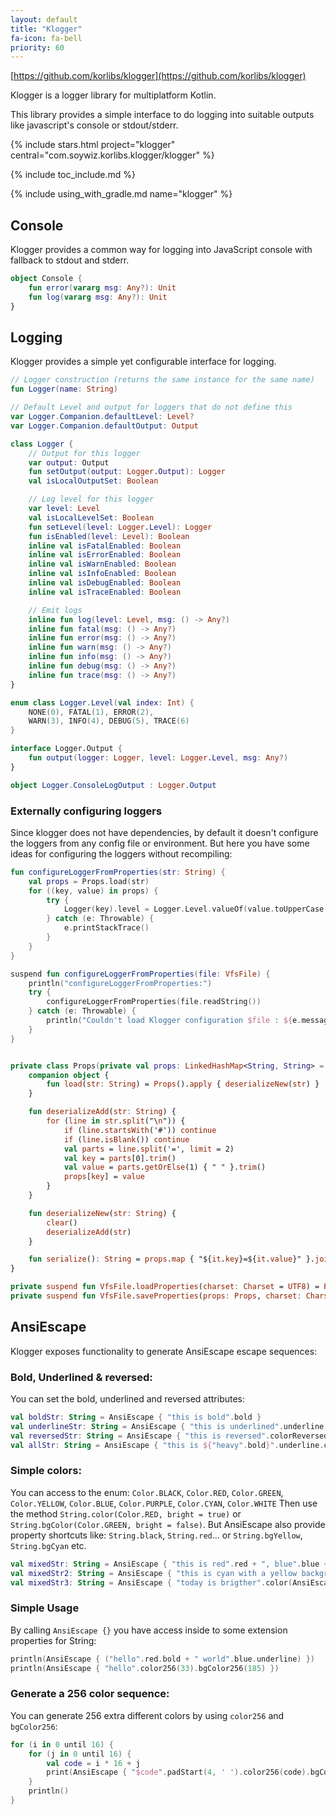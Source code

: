 ```yaml
---
layout: default
title: "Klogger"
fa-icon: fa-bell
priority: 60
---
```


[https://github.com/korlibs/klogger](https://github.com/korlibs/klogger)

Klogger is a logger library for multiplatform Kotlin.

This library provides a simple interface to do logging into suitable outputs like javascript's console or stdout/stderr.

{% include stars.html project="klogger" central="com.soywiz.korlibs.klogger/klogger" %}

{% include toc_include.md %}

{% include using_with_gradle.md name="klogger" %}

## Console

Klogger provides a common way for logging into JavaScript console with fallback to stdout and stderr.

```kotlin
object Console {
    fun error(vararg msg: Any?): Unit
    fun log(vararg msg: Any?): Unit
}
```

## Logging

Klogger provides a simple yet configurable interface for logging.

```kotlin
// Logger construction (returns the same instance for the same name)
fun Logger(name: String)

// Default Level and output for loggers that do not define this
var Logger.Companion.defaultLevel: Level?
var Logger.Companion.defaultOutput: Output

class Logger {
    // Output for this logger
    var output: Output
    fun setOutput(output: Logger.Output): Logger
    val isLocalOutputSet: Boolean

    // Log level for this logger
    var level: Level
    val isLocalLevelSet: Boolean
    fun setLevel(level: Logger.Level): Logger
    fun isEnabled(level: Level): Boolean
    inline val isFatalEnabled: Boolean
    inline val isErrorEnabled: Boolean
    inline val isWarnEnabled: Boolean
    inline val isInfoEnabled: Boolean
    inline val isDebugEnabled: Boolean
    inline val isTraceEnabled: Boolean

    // Emit logs
    inline fun log(level: Level, msg: () -> Any?)
    inline fun fatal(msg: () -> Any?)
    inline fun error(msg: () -> Any?)
    inline fun warn(msg: () -> Any?)
    inline fun info(msg: () -> Any?)
    inline fun debug(msg: () -> Any?)
    inline fun trace(msg: () -> Any?)
}

enum class Logger.Level(val index: Int) {
    NONE(0), FATAL(1), ERROR(2),
    WARN(3), INFO(4), DEBUG(5), TRACE(6)
}

interface Logger.Output {
    fun output(logger: Logger, level: Logger.Level, msg: Any?)
}

object Logger.ConsoleLogOutput : Logger.Output

```

### Externally configuring loggers

Since klogger does not have dependencies, by default it doesn't configure the loggers from any config file or environment. But here you have some ideas for configuring the loggers without recompiling:

```kotlin
fun configureLoggerFromProperties(str: String) {
	val props = Props.load(str)
	for ((key, value) in props) {
		try {
			Logger(key).level = Logger.Level.valueOf(value.toUpperCase())
		} catch (e: Throwable) {
			e.printStackTrace()
		}
	}
}

suspend fun configureLoggerFromProperties(file: VfsFile) {
	println("configureLoggerFromProperties:")
	try {
		configureLoggerFromProperties(file.readString())
	} catch (e: Throwable) {
		println("Couldn't load Klogger configuration $file : ${e.message}")
	}
}


private class Props(private val props: LinkedHashMap<String, String> = LinkedHashMap<String, String>()) : MutableMap<String, String> by props {
	companion object {
		fun load(str: String) = Props().apply { deserializeNew(str) }
	}

	fun deserializeAdd(str: String) {
		for (line in str.split("\n")) {
			if (line.startsWith('#')) continue
			if (line.isBlank()) continue
			val parts = line.split('=', limit = 2)
			val key = parts[0].trim()
			val value = parts.getOrElse(1) { " " }.trim()
			props[key] = value
		}
	}

	fun deserializeNew(str: String) {
		clear()
		deserializeAdd(str)
	}

	fun serialize(): String = props.map { "${it.key}=${it.value}" }.joinToString("\n")
}

private suspend fun VfsFile.loadProperties(charset: Charset = UTF8) = Props.load(this.readString(charset))
private suspend fun VfsFile.saveProperties(props: Props, charset: Charset = UTF8) = this.writeString(props.serialize(), charset = charset)
```

## AnsiEscape

Klogger exposes functionality to generate AnsiEscape escape sequences:

### Bold, Underlined & reversed:

You can set the bold, underlined and reversed attributes:

```kotlin
val boldStr: String = AnsiEscape { "this is bold".bold } 
val underlineStr: String = AnsiEscape { "this is underlined".underline } 
val reversedStr: String = AnsiEscape { "this is reversed".colorReversed } 
val allStr: String = AnsiEscape { "this is ${"heavy".bold}".underline.colorReversed } 
```

### Simple colors:

You can access to the enum: `Color.BLACK`, `Color.RED`, `Color.GREEN`, `Color.YELLOW`, `Color.BLUE`, `Color.PURPLE`, `Color.CYAN`, `Color.WHITE`
Then use the method `String.color(Color.RED, bright = true)` or `String.bgColor(Color.GREEN, bright = false)`.
But AnsiEscape also provide property shortcuts like: `String.black`, `String.red`... or `String.bgYellow`, `String.bgCyan` etc.

```kotlin
val mixedStr: String = AnsiEscape { "this is red".red + ", blue".blue + ", green".green } 
val mixedStr2: String = AnsiEscape { "this is cyan with a yellow background".cyan.bgYellow } 
val mixedStr3: String = AnsiEscape { "today is brigther".color(AnsiEscape.Color.GREEN, bright = true).bgColor(AnsiEscape.Color.PURPLE, bright = true) } 
```

### Simple Usage

By calling `AnsiEscape {}` you have access inside to some extension properties for String:

```kotlin
println(AnsiEscape { ("hello".red.bold + " world".blue.underline) })
println(AnsiEscape { "hello".color256(33).bgColor256(185) })
```

### Generate a 256 color sequence:

You can generate 256 extra different colors by using `color256` and `bgColor256`:

```kotlin
for (i in 0 until 16) {
    for (j in 0 until 16) {
        val code = i * 16 + j
        print(AnsiEscape { "$code".padStart(4, ' ').color256(code).bgColor256((code + 10) % 256) })
    }
    println()
}
```
